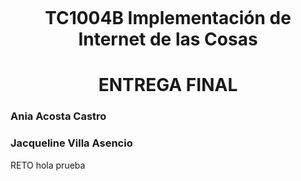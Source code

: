 <p align="center">
<img/ ![tecnologico-de-monterrey-blue-small](https://user-images.githubusercontent.com/118231871/203448286-40044c24-bb05-4b85-8024-3bc4b231d152.png)>
</p>
<h1 align="center"> TC1004B Implementación de Internet de las Cosas </h1>
<h1 align="center"> ENTREGA FINAL </h1>
<h3>Ania Acosta Castro</h3>
<h3>Jacqueline Villa Asencio</h3>
RETO
hola
prueba
